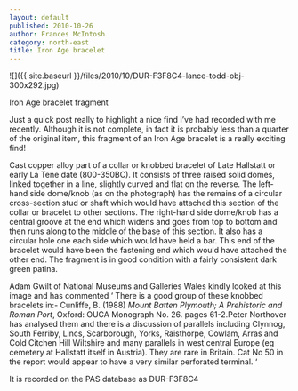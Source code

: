```yaml
---
layout: default
published: 2010-10-26
author: Frances McIntosh
category: north-east
title: Iron Age bracelet
---
```


![]({{ site.baseurl }}/files/2010/10/DUR-F3F8C4-lance-todd-obj-300x292.jpg)

Iron Age bracelet fragment

Just a quick post really to highlight a nice find I’ve had recorded with me recently. Although it is not complete, in fact it is probably less than a quarter of the original item, this fragment of an Iron Age bracelet is a really exciting find!

Cast copper alloy part of a collar or knobbed bracelet of Late Hallstatt or early La Tene date (800-350BC).
It consists of three raised solid domes, linked together in a line, slightly curved and flat on the reverse. The left-hand side dome/knob (as on the photograph) has the remains of a circular cross-section stud or shaft which would have attached this section of the collar or bracelet to other sections. The right-hand side dome/knob has a central groove at the end which widens and goes from top to bottom and then runs along to the middle of the base of this section. It also has a circular hole one each side which would have held a bar. This end of the bracelet would have been the fastening end which would have attached the other end. The fragment is in good condition with a fairly consistent dark green patina.

Adam Gwilt of National Museums and Galleries Wales kindly looked at this image and has commented ‘ There is a good group of these knobbed bracelets in:- Cunliffe, B. (1988) _Mount Batten Plymouth; A Prehistoric and Roman Port_, Oxford: OUCA Monograph No. 26. pages 61-2.Peter Northover has analysed them and there is a discussion of parallels including Clynnog, South Ferriby, Lincs, Scarborough, Yorks, Raisthorpe, Cowlam, Arras and Cold Citchen Hill Wiltshire and many parallels in west central Europe (eg cemetery at Hallstatt itself in Austria). They are rare in Britain. Cat No 50 in the report would appear to have a very similar perforated terminal. ‘

It is recorded on the PAS database as DUR-F3F8C4
